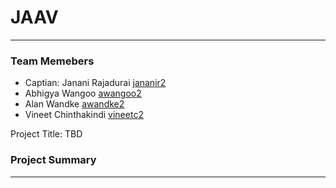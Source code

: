# JAAV
*** 
### Team Memebers 
- Captian: Janani Rajadurai [jananir2](jananir2@illinois.edu)
- Abhigya Wangoo [awangoo2](awangoo2@illinois.edu)
- Alan Wandke [awandke2](awandke2@illinois.edu)
- Vineet Chinthakindi [vineetc2](vineetc2@illinois.edu)

Project Title: TBD

### Project Summary
***

